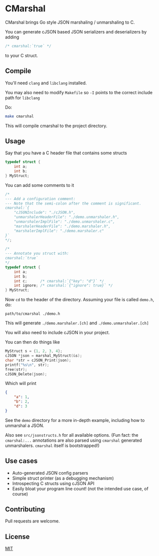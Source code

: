 # CMarshal

CMarshal brings Go style JSON marshaling / unmarshaling to C.

You can generate cJSON based JSON serializers and deserializers by adding
```c
/* cmarshal:`true` */
```
to your C struct.

## Compile

You'll need `clang` and `libclang` installed.

You may also need to modify `Makefile` so `-I` points to the correct
include path for `libclang`

Do:

```bash
make cmarshal
```

This will compile cmarshal to the project directory.

## Usage

Say that you have a C header file that contains some structs

```c
typedef struct {
	int a;
	int b;
} MyStruct;
```

You can add some comments to it

```c
/*
--- Add a configuration comment:
--- Note that the semi-colon after the comment is significant.
cmarshal:`{
	"cJSONInclude": "./cJSON.h",
	"unmarshalerHeaderFile": "./demo.unmarshaler.h",
	"unmarshalerImplFile": "./demo.unmarshaler.c",
	"marshalerHeaderFile": "./demo.marshaler.h",
	"marshalerImplFile": "./demo.marshaler.c"
}`
*/;

/*
--- Annotate you struct with:
cmarshal:`true`
*/
typedef struct {
	int a;
	int b;
	int c;      /* cmarshal:`{"key": "d"}` */
	int ignore; /* cmarshal:`{"ignore": true}` */
} MyStruct;
```

Now `cd` to the header of the directory.
Assuming your file is called `demo.h`, do:

`path/to/cmarshal ./demo.h`

This will generate `./demo.marshaler.[ch]` and `./demo.unmarshaler.[ch]`

You will also need to include cJSON in your project.

You can then do things like

```c
MyStruct s = {1, 2, 3, 4};
cJSON *json = marshal_MyStruct(&s);
char *str = cJSON_Print(json);
printf("%s\n", str);
free(str);
cJSON_Delete(json);
```

Which will print

```json
{
	"a": 1,
	"b": 2,
	"d": 3
}
```

See the `demo` directory for a more in-depth example,
including how to unmarshal a JSON.

Also see `src/jsonstructs.h` for all available options.
(Fun fact: the `cmarshal:...` annotations are also parsed using
`cmarshal` generated unmarshalers. `cmarshal` itself is bootstrapped!)

## Use cases

* Auto-generated JSON config parsers
* Simple struct printer (as a debugging mechanism)
* Introspecting C structs using cJSON API
* Easily bloat your program line count!
  (not the intended use case, of course)

## Contributing
Pull requests are welcome.

## License
[MIT](https://choosealicense.com/licenses/mit/)
